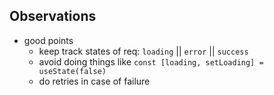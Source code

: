 ## Observations
- good points
  - keep track states of req: `loading` || `error` || `success`
  - avoid doing things like `const [loading, setLoading] = useState(false)`
  - do retries in case of failure